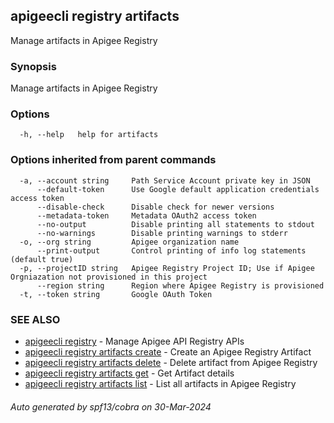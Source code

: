 ## apigeecli registry artifacts

Manage artifacts in Apigee Registry

### Synopsis

Manage artifacts in Apigee Registry

### Options

```
  -h, --help   help for artifacts
```

### Options inherited from parent commands

```
  -a, --account string     Path Service Account private key in JSON
      --default-token      Use Google default application credentials access token
      --disable-check      Disable check for newer versions
      --metadata-token     Metadata OAuth2 access token
      --no-output          Disable printing all statements to stdout
      --no-warnings        Disable printing warnings to stderr
  -o, --org string         Apigee organization name
      --print-output       Control printing of info log statements (default true)
  -p, --projectID string   Apigee Registry Project ID; Use if Apigee Orgniazation not provisioned in this project
      --region string      Region where Apigee Registry is provisioned
  -t, --token string       Google OAuth Token
```

### SEE ALSO

* [apigeecli registry](apigeecli_registry.md)	 - Manage Apigee API Registry APIs
* [apigeecli registry artifacts create](apigeecli_registry_artifacts_create.md)	 - Create an Apigee Registry Artifact
* [apigeecli registry artifacts delete](apigeecli_registry_artifacts_delete.md)	 - Delete artifact from Apigee Registry
* [apigeecli registry artifacts get](apigeecli_registry_artifacts_get.md)	 - Get Artifact details
* [apigeecli registry artifacts list](apigeecli_registry_artifacts_list.md)	 - List all artifacts in Apigee Registry

###### Auto generated by spf13/cobra on 30-Mar-2024
